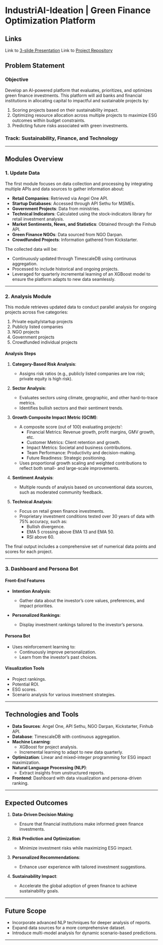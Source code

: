 #  IndustriAI-Ideation | Green Finance Optimization Platform


## Links

Link to [3-slide Presentation](https://www.canva.com/design/DAGbUmGN_6Q/vG_B0ltEiTYy2QQTwDSP5w/edit?utm_content=DAGbUmGN_6Q&utm_campaign=designshare&utm_medium=link2&utm_source=sharebutton)
Link to [Project Repository](https://github.com/PyThiyams/Green-Finance-Manager)

## Problem Statement

### Objective
Develop an AI-powered platform that evaluates, prioritizes, and optimizes green finance investments. This platform will aid banks and financial institutions in allocating capital to impactful and sustainable projects by:

1. Scoring projects based on their sustainability impact.
2. Optimizing resource allocation across multiple projects to maximize ESG outcomes within budget constraints.
3. Predicting future risks associated with green investments.

### Track: **Sustainability, Finance, and Technology**

---

## Modules Overview

### 1. **Update Data**

The first module focuses on data collection and processing by integrating multiple APIs and data sources to gather information about:

- **Retail Companies**: Retrieved via Angel One API.
- **Startup Databases**: Accessed through API Sethu for MSMEs.
- **Government Projects**: Data from ministries.
- **Technical Indicators**: Calculated using the stock-indicators library for retail investment analysis.
- **Market Sentiments, News, and Statistics**: Obtained through the Finhub API.
- **Green Finance NGOs**: Data sourced from NGO Darpan.
- **Crowdfunded Projects**: Information gathered from Kickstarter.

The collected data will be:

- Continuously updated through TimescaleDB using continuous aggregation.
- Processed to include historical and ongoing projects.
- Leveraged for quarterly incremental learning of an XGBoost model to ensure the platform adapts to new data seamlessly.

---

### 2. **Analysis Module**

This module retrieves updated data to conduct parallel analysis for ongoing projects across five categories:

1. Private equity/startup projects
2. Publicly listed companies
3. NGO projects
4. Government projects
5. Crowdfunded individual projects

#### Analysis Steps

1. **Category-Based Risk Analysis**:
   - Assigns risk ratios (e.g., publicly listed companies are low risk; private equity is high risk).

2. **Sector Analysis**:
   - Evaluates sectors using climate, geographic, and other hard-to-trace metrics.
   - Identifies bullish sectors and their sentiment trends.

3. **Growth Composite Impact Metric (GCIM)**:
   - A composite score (out of 100) evaluating projects’:
     - Financial Metrics: Revenue growth, profit margins, GMV growth, etc.
     - Customer Metrics: Client retention and growth.
     - Impact Metrics: Societal and business contributions.
     - Team Performance: Productivity and decision-making.
     - Future Readiness: Strategic positioning.
   - Uses proportional growth scaling and weighted contributions to reflect both small- and large-scale improvements.

4. **Sentiment Analysis**:
   - Multiple rounds of analysis based on unconventional data sources, such as moderated community feedback.

5. **Technical Analysis**:
   - Focus on retail green finance investments.
   - Proprietary investment conditions tested over 30 years of data with 75% accuracy, such as:
     - Bullish divergence.
     - EMA 5 crossing above EMA 13 and EMA 50.
     - RSI above 60.

The final output includes a comprehensive set of numerical data points and scores for each project.

---

### 3. **Dashboard and Persona Bot**

#### Front-End Features

- **Intention Analysis**:
  - Gather data about the investor’s core values, preferences, and impact priorities.

- **Personalized Rankings**:
  - Display investment rankings tailored to the investor’s persona.

#### Persona Bot

- Uses reinforcement learning to:
  - Continuously improve personalization.
  - Learn from the investor’s past choices.

#### Visualization Tools

- Project rankings.
- Potential ROI.
- ESG scores.
- Scenario analysis for various investment strategies.

---

## Technologies and Tools

- **Data Sources**: Angel One, API Sethu, NGO Darpan, Kickstarter, Finhub API.
- **Database**: TimescaleDB with continuous aggregation.
- **Machine Learning**:
  - XGBoost for project analysis.
  - Incremental learning to adapt to new data quarterly.
- **Optimization**: Linear and mixed-integer programming for ESG impact maximization.
- **Natural Language Processing (NLP)**:
  - Extract insights from unstructured reports.
- **Frontend**: Dashboard with data visualization and persona-driven ranking.

---

## Expected Outcomes

1. **Data-Driven Decision Making**:
   - Ensure that financial institutions make informed green finance investments.

2. **Risk Prediction and Optimization**:
   - Minimize investment risks while maximizing ESG impact.

3. **Personalized Recommendations**:
   - Enhance user experience with tailored investment suggestions.

4. **Sustainability Impact**:
   - Accelerate the global adoption of green finance to achieve sustainability goals.

---

## Future Scope

- Incorporate advanced NLP techniques for deeper analysis of reports.
- Expand data sources for a more comprehensive dataset.
- Introduce multi-model analysis for dynamic scenario-based predictions.

---


